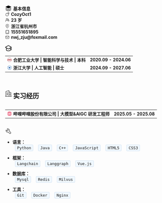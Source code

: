 <div style="display: flex; align-items: center; gap: 5px;">
  <img src="images/jibenxinxi.png" style="height: 1.5em; width: 1.5em; object-fit: contain;"><strong>基本信息</strong>
</div>

<div style="display: flex; align-items: center; gap: 5px;">
<img src="images/nan.png" style="height: 1em; width: 1em; object-fit: contain;">
<strong>CozyOct1</strong>
</div>
<div style="display: flex; align-items: center; gap: 5px;">
<img src="images/renwu-tuandui.png" style="height: 1em; width: 1em; object-fit: contain;">
<strong>23 岁</strong>
</div>
<div style="display: flex; align-items: center; gap: 5px;">
<img src="images/dizhi.png" style="height: 1em; width: 1em; object-fit: contain;">
<strong>浙江省杭州市</strong>
</div>
<div style="display: flex; align-items: center; gap: 5px;">
<img src="images/shouji.png" style="height: 1em; width: 1em; object-fit: contain;">
<strong>15551651895</strong>
</div>
<div style="display: flex; align-items: center; gap: 5px;">
<img src="images/youxiang.png" style="height: 1em; width: 1em; object-fit: contain;">
<strong>nwj_zju@foxmail.com</strong>
</div>

<br>

<div style="display: flex; align-items: center; gap: 5px;">
  <img src="images/jiaoyubeijing.png" style="height: 1.5em; width: 1.5em; object-fit: contain;">
</div>

<table width="100%">
  <tr>
    <td>
      <div style="display: flex; align-items: center; gap: 5px;">
        <img src="images/hfut.png" style="height: 1em; width: 1em; object-fit: contain;">
        <strong>合肥工业大学 | 智能科学与技术 | 本科</strong>
      </div>
    </td>
    <td align="right"><strong>2020.09 - 2024.06</strong></td>
  </tr>
  <tr>
    <td>
      <div style="display: flex; align-items: center; gap: 5px;">
        <img src="images/zju.png" style="height: 1em; width: 1em; object-fit: contain;">
        <strong>浙江大学 | 人工智能 | 硕士</strong>
      </div>
    </td>
    <td align="right"><strong>2024.09 - 2027.06</strong></td>
  </tr>
</table>

<br>

<div style="display: flex; align-items: center; gap: 5px;">
  <img src="images/shixijingli.png" style="height: 1.5em; width: 1.5em; object-fit: contain;">
  <h2>实习经历</h2>
</div>

<table width="100%">
  <tr>
    <td>
      <div style="display: flex; align-items: center; gap: 5px;">
        <img src="images/bili.png" style="height: 1em; width: 1em; object-fit: contain;">
        <strong>哔哩哔哩股份有限公司 | 大模型&AIGC 研发工程师</strong>
      </div>
    </td>
    <td align="right"><strong>2025.05 - 2025.08</strong></td>
  </tr>
</table>

<br>

<div style="display: flex; align-items: center; gap: 5px;">
  <img src="images/zhuanyejineng.png" style="height: 1.5em; width: 1.5em; object-fit: contain;">
</div>

- **语言：**  
  <span style="background: #f0f8ff; border: 1px solid #d0e0f0; border-radius: 3px; padding: 2px 6px; font-family: monospace; font-size: 0.9em; margin: 0 8px;">Python</span><span style="background: #f0f8ff; border: 1px solid #d0e0f0; border-radius: 3px; padding: 2px 6px; font-family: monospace; font-size: 0.9em; margin: 0 8px;">Java</span><span style="background: #f0f8ff; border: 1px solid #d0e0f0; border-radius: 3px; padding: 2px 6px; font-family: monospace; font-size: 0.9em; margin: 0 8px;">C++</span><span style="background: #f0f8ff; border: 1px solid #d0e0f0; border-radius: 3px; padding: 2px 6px; font-family: monospace; font-size: 0.9em; margin: 0 8px;">JavaScript</span><span style="background: #f0f8ff; border: 1px solid #d0e0f0; border-radius: 3px; padding: 2px 6px; font-family: monospace; font-size: 0.9em; margin: 0 8px;">HTML5</span><span style="background: #f0f8ff; border: 1px solid #d0e0f0; border-radius: 3px; padding: 2px 6px; font-family: monospace; font-size: 0.9em; margin: 0 8px;">CSS3</span>

- **框架：**  
  <span style="background: #f0f8ff; border: 1px solid #d0e0f0; border-radius: 3px; padding: 2px 6px; font-family: monospace; font-size: 0.9em; margin: 0 8px;">Langchain</span><span style="background: #f0f8ff; border: 1px solid #d0e0f0; border-radius: 3px; padding: 2px 6px; font-family: monospace; font-size: 0.9em; margin: 0 8px;">Langgraph</span><span style="background: #f0f8ff; border: 1px solid #d0e0f0; border-radius: 3px; padding: 2px 6px; font-family: monospace; font-size: 0.9em; margin: 0 8px;">Vue.js</span>

- **数据库：**  
  <span style="background: #f0f8ff; border: 1px solid #d0e0f0; border-radius: 3px; padding: 2px 6px; font-family: monospace; font-size: 0.9em; margin: 0 8px;">Mysql</span><span style="background: #f0f8ff; border: 1px solid #d0e0f0; border-radius: 3px; padding: 2px 6px; font-family: monospace; font-size: 0.9em; margin: 0 8px;">Redis</span><span style="background: #f0f8ff; border: 1px solid #d0e0f0; border-radius: 3px; padding: 2px 6px; font-family: monospace; font-size: 0.9em; margin: 0 8px;">Milvus</span>

- **工具：**  
  <span style="background: #f0f8ff; border: 1px solid #d0e0f0; border-radius: 3px; padding: 2px 6px; font-family: monospace; font-size: 0.9em; margin: 0 8px;">Git</span><span style="background: #f0f8ff; border: 1px solid #d0e0f0; border-radius: 3px; padding: 2px 6px; font-family: monospace; font-size: 0.9em; margin: 0 8px;">Docker</span><span style="background: #f0f8ff; border: 1px solid #d0e0f0; border-radius: 3px; padding: 2px 6px; font-family: monospace; font-size: 0.9em; margin: 0 8px;">Nginx</span>
